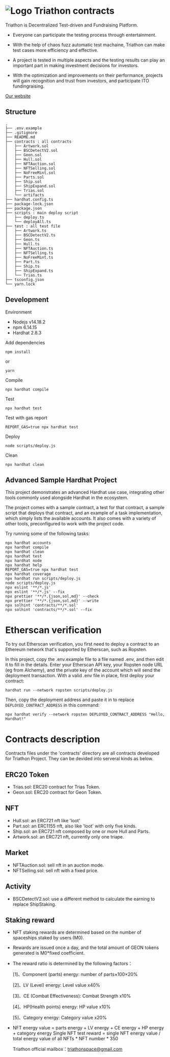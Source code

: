 # ![Logo](https://ucarecdn.com/f97d01e4-ef61-4b94-a4e2-2a17f7051da5/image.png) Triathon contracts

Triathon is Decentralized Test-driven and Fundraising Platform. 

- Everyone can participate the testing process through entertainment.

- With the help of chaos fuzz automatic test machaine, Triathon can make test cases more efficiency and effective.
- A project is tested in multiple aspects and the testing results can play an important part in making investment decisions for investors.
- With the optimization and improvements on their performance, projects will gain recognition and trust from investors, and participate ITO fundingraising.

[Our website](https://www.triathon.space/)

## Structure

```
.
├── .env.example
├── .gitignore
├── README.md
├── contracts : all contracts
│   ├── Artwork.sol
│   ├── BSCDetectV2.sol
│   ├── Geon.sol
│   ├── Hull.sol
│   ├── NFTAuction.sol
│   ├── NFTSelling.sol
│   ├── NoFreeMint.sol
│   ├── Parts.sol
│   ├── Ship.sol
│   ├── ShipExpand.sol
│   ├── Trias.sol
│   └── artifacts
├── hardhat.config.ts
├── package-lock.json
├── package.json
├── scripts : main deploy script 
│   ├── deploy.ts 
│   └── deployAll.ts
├── test : all test file
│   ├── Artwork.ts
│   ├── BSCDetectV2.ts
│   ├── Geon.ts
│   ├── Hull.ts
│   ├── NFTAuction.ts
│   ├── NFTSelling.ts
│   ├── NoFreeMint.ts
│   ├── Part.ts
│   ├── Ship.ts
│   ├── ShipExpand.ts
│   └── Trias.ts
├── tsconfig.json
└── yarn.lock
```

## Development 

Environment

- Nodejs v14.18.2
- npm 6.14.15
- Hardhat 2.8.3

Add dependencies

```shell
npm install
```

or

```shell
yarn
```

Compile

```shell
npx hardhat compile
```

Test

```shell
npx hardhat test
```

Test with gas report

```shell
REPORT_GAS=true npx hardhat test
```

Deploy

```shell
node scripts/deploy.js
```

Clean

```shell
npx hardhat clean
```

## Advanced Sample Hardhat Project

This project demonstrates an advanced Hardhat use case, integrating other tools commonly used alongside Hardhat in the ecosystem.

The project comes with a sample contract, a test for that contract, a sample script that deploys that contract, and an example of a task implementation, which simply lists the available accounts. It also comes with a variety of other tools, preconfigured to work with the project code.

Try running some of the following tasks:

```shell
npx hardhat accounts
npx hardhat compile
npx hardhat clean
npx hardhat test
npx hardhat node
npx hardhat help
REPORT_GAS=true npx hardhat test
npx hardhat coverage
npx hardhat run scripts/deploy.js
node scripts/deploy.js
npx eslint '**/*.js'
npx eslint '**/*.js' --fix
npx prettier '**/*.{json,sol,md}' --check
npx prettier '**/*.{json,sol,md}' --write
npx solhint 'contracts/**/*.sol'
npx solhint 'contracts/**/*.sol' --fix
```

# Etherscan verification

To try out Etherscan verification, you first need to deploy a contract to an Ethereum network that's supported by Etherscan, such as Ropsten.

In this project, copy the .env.example file to a file named .env, and then edit it to fill in the details. Enter your Etherscan API key, your Ropsten node URL (eg from Alchemy), and the private key of the account which will send the deployment transaction. With a valid .env file in place, first deploy your contract:

```shell
hardhat run --network ropsten scripts/deploy.js
```

Then, copy the deployment address and paste it in to replace `DEPLOYED_CONTRACT_ADDRESS` in this command:

```shell
npx hardhat verify --network ropsten DEPLOYED_CONTRACT_ADDRESS "Hello, Hardhat!"
```



# Contracts description

Contracts files under the 'contracts' directory are all contracts developed for Triathon Project. They can be devided into serveral kinds as below.

## ERC20 Token

* Trias.sol: ERC20 contract for Trias Token.
* Geon.sol: ERC20 contract for Geon Token.

## NFT

* Hull.sol: an ERC721 nft like 'loot'
* Part.sol: an ERC1155 nft, also like 'loot' with only five kinds.
* Ship.sol: an ERC721 nft composed by one or more Hull and Parts.
* Artwork.sol: an ERC721 nft, currently only one triape.

## Market

* NFTAuction.sol: sell nft in an auction mode.
* NFTSelling.sol:  sell nft with a fixed price.

## Activity

* BSCDetectV2.sol: use a different method to calculate the earning to replace ShipStaking.

## Staking reward

- NFT staking rewards are determined based on the number of spaceships staked by users (M0).

- Rewards are issued once a day, and the total amount of GEON tokens generated is M0*fixed coefficient.

- The reward ratio is determined by the following factors：

  [1]、Component (parts) energy: number of parts×100×20%

  [2]、LV (Level) energy: Level value x40%

  [3]、CE (Combat Effectiveness): Combat Strength x10%

  [4]、HP(Health points) energy: HP value x10%

  [5]、Category energy: Category value x20%

- NFT energy value = parts energy + LV energy + CE energy + HP energy + category energy
  Single NFT test reward = single NFT energy value / total energy value of all NFTs * NFT number * 350
  
  Triathon official mailbox：triathonspace@gmail.com
